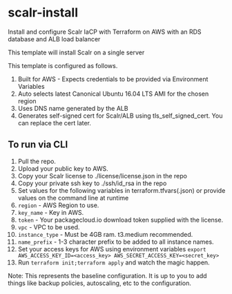 # scalr-install
Install and configure Scalr IaCP with Terraform on AWS with an RDS database and ALB load balancer

This template will install Scalr on a single server

This template is configured as follows.

1. Built for AWS - Expects credentials to be provided via Environment Variables
2. Auto selects latest Canonical Ubuntu 16.04 LTS AMI for the chosen region
3. Uses DNS name generated by the ALB
4. Generates self-signed cert for Scalr/ALB using tls_self_signed_cert. You can replace the cert later.

## To run via CLI

1. Pull the repo.
1. Upload your public key to AWS.
1. Copy your Scalr license to ./license/license.json in the repo
1. Copy your private ssh key to ./ssh/id_rsa in the repo
1. Set values for the following variables in terraform.tfvars(.json) or provide values on the command line at runtime
1. `region` - AWS Region to use.
1. `key_name` - Key in AWS.
1. `token` - Your packagecloud.io download token supplied with the license.
1. `vpc` - VPC to be used.
1. `instance_type` - Must be 4GB ram. t3.medium recommended.
1. `name_prefix` - 1-3 character prefix to be added to all instance names.
1. Set your access keys for AWS using environment variables `export AWS_ACCESS_KEY_ID=<access_key> AWS_SECRET_ACCESS_KEY=<secret_key>`
1. Run `terraform init;terraform apply` and watch the magic happen.

Note: This represents the baseline configuration. It is up to you to add things like backup policies, autoscaling, etc to the configuration.
